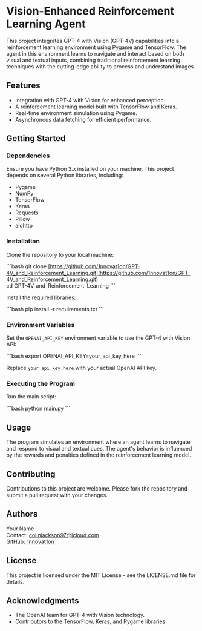 # Vision-Enhanced Reinforcement Learning Agent

This project integrates GPT-4 with Vision (GPT-4V) capabilities into a reinforcement learning environment using Pygame and TensorFlow. The agent in this environment learns to navigate and interact based on both visual and textual inputs, combining traditional reinforcement learning techniques with the cutting-edge ability to process and understand images.

## Features

- Integration with GPT-4 with Vision for enhanced perception.
- A reinforcement learning model built with TensorFlow and Keras.
- Real-time environment simulation using Pygame.
- Asynchronous data fetching for efficient performance.

## Getting Started

### Dependencies

Ensure you have Python 3.x installed on your machine. This project depends on several Python libraries, including:

- Pygame
- NumPy
- TensorFlow
- Keras
- Requests
- Pillow
- aiohttp

### Installation

Clone the repository to your local machine:

\```bash
git clone [https://github.com/1nnovat1on/GPT-4V_and_Reinforcement_Learning.git](https://github.com/1nnovat1on/GPT-4V_and_Reinforcement_Learning.git)  
cd GPT-4V_and_Reinforcement_Learning
\```

Install the required libraries:

\```bash
pip install -r requirements.txt
\```

### Environment Variables

Set the `OPENAI_API_KEY` environment variable to use the GPT-4 with Vision API:

\```bash
export OPENAI_API_KEY=your_api_key_here
\```

Replace `your_api_key_here` with your actual OpenAI API key.

### Executing the Program

Run the main script:

\```bash
python main.py
\```

## Usage

The program simulates an environment where an agent learns to navigate and respond to visual and textual cues. The agent's behavior is influenced by the rewards and penalties defined in the reinforcement learning model.

## Contributing

Contributions to this project are welcome. Please fork the repository and submit a pull request with your changes.

## Authors

Your Name  
Contact: [colinjackson97@icloud.com](mailto:colinjackson97@icloud.com)  
GitHub: [1nnovat1on](https://github.com/1nnovat1on)

## License

This project is licensed under the MIT License - see the LICENSE.md file for details.

## Acknowledgments

- The OpenAI team for GPT-4 with Vision technology.
- Contributors to the TensorFlow, Keras, and Pygame libraries.
